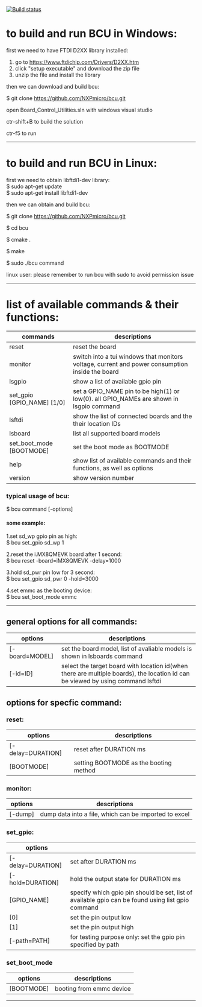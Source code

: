 [![Build status](https://ci.appveyor.com/api/projects/status/github/NXPmicro/bcu?svg=true)](https://ci.appveyor.com/project/nxpfrankli/bcu-kvqcg)

# to build and run BCU in Windows:  

first we need to have FTDI D2XX library installed:  
  
1. go to https://www.ftdichip.com/Drivers/D2XX.htm  
2. click "setup executable" and download the zip file  
3. unzip the file and install the library  
  
then we can download and build bcu:  
  
$ git clone https://github.com/NXPmicro/bcu.git  
  
open Board_Control_Utilities.sln with windows visual studio  
  
ctr-shift+B to build the solution  
  
ctr-f5 to run  
  
  
____________________________________________________________________  
  # to build and run BCU in Linux:  
  
first we need to obtain libftdi1-dev library:  
$ sudo apt-get update  
$ sudo apt-get install libftdi1-dev  
  
then we can obtain and build bcu:  
  
$ git clone https://github.com/NXPmicro/bcu.git 
  
$ cd bcu  
  
$ cmake .  
  
$ make  
  
$ sudo ./bcu command  
  
linux user: please remember to run bcu with sudo to avoid permission issue  
  
_____________________________________________________________________  
  
  
# list of available commands & their functions:  
  
|commands                  |descriptions|  
|----|                     ----------------|
reset                       |reset the board  
monitor                    |switch into a tui windows that monitors voltage, current and power consumption inside the board  
lsgpio                    |show a list of available gpio pin  
set_gpio [GPIO_NAME] [1/0]        |set a GPIO_NAME pin to be high(1) or low(0). all GPIO_NAMEs are shown in lsgpio command  
lsftdi                    |show the list of connected boards and the their location IDs  
lsboard                    |list all supported board models  
set_boot_mode [BOOTMODE]        |set the boot mode as BOOTMODE  
help                    |show list of available commands and their functions, as well as options
version                 |show version number
  
### typical usage of bcu:  
  
$ bcu command [-options]   
  
#### some example:  
  
1.set sd_wp gpio pin as high:  
$ bcu set_gpio sd_wp 1  
   
2.reset the i.MX8QMEVK board after 1 second:  
$ bcu reset -board=iMX8QMEVK -delay=1000  
  
3.hold sd_pwr pin low for 3 second:  
$ bcu set_gpio sd_pwr 0 -hold=3000  
  
4.set emmc as the booting device:  
$ bcu set_boot_mode emmc  
  
___________________________________________________________________________________________________ 
  
## general options for all commands:
|options|descriptions|
|----------------|-------|
|[-board=MODEL]|set the board model, list of avaliable models is shown in lsboards command  
| [-id=ID]    |select the target board with location id(when there are multiple boards), the location id can be viewed by using command lsftdi  
  
## options for specfic command:  
### reset:  
|options|descriptions|
|----------------|-------|
 [-delay=DURATION]    |reset after DURATION ms  
 [BOOTMODE]        |setting BOOTMODE as the booting method  
  
### monitor:  
|options|descriptions|
|----------------|-------|
[-dump]            |dump data into a file, which can be imported to excel  
  
### set_gpio: 
|options||
|----------------|-------|
 [-delay=DURATION]    |set after DURATION ms  
 [-hold=DURATION]    |hold the output state for DURATION ms  
 [GPIO_NAME]        |specify which gpio pin should be set, list of available gpio can be found using list gpio command  
 [0]            |set the pin output low  
 [1]            |set the pin output high  
 [-path=PATH]        |for testing purpose only: set the gpio pin specified by path  
  
### set_boot_mode
|options|descriptions|
|----------------|-------|  
[BOOTMODE]        |booting from emmc device  
_______________________________________________________________________________________________________
